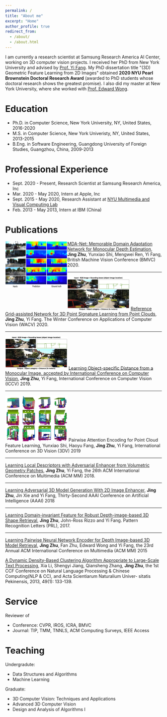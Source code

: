 ```yaml
---
permalink: /
title: "About me"
excerpt: "Home"
author_profile: true
redirect_from: 
  - /about/
  - /about.html
---
```

I am currently a research scientist at Samsung Research America AI Center, working on 3D computer vision projects. I received her PhD from New York University and advised by [Prof. Yi Fang](http://mmvc.engineering.nyu.edu). My PhD dissertation title "(3D) Geometric Feature Learning from 2D Images" obtained **2020 NYU Pearl Brownstein Doctoral Research Award** (awarded to PhD students whose doctoral research shows the greatest promise). I also did my master at New York University, where she worked with [Prof. Edward Wong](https://engineering.nyu.edu/faculty/edward-wong).

Education
======
* Ph.D. in Computer Science, New York University, NY, United States, 2016-2020
* M.S. in Computer Science, New York Univeristy, NY, United States, 2013-2015
* B.Eng. in Software Engineering, Guangdong University of Foreign Studies, Guangzhou, China, 2009-2013

Professional Experience
======
* Sept. 2020 - Present, Research Scientist at Samsung Research America, Inc
* Mar. 2020 - May 2020, Intern at Apple, Inc
* Sept. 2015 - May 2020, Research Assistant at [NYU Multimedia and Visual Computing Lab](http://mmvc.engineering.nyu.edu)
* Feb. 2013 - May 2013, Intern at IBM (China)

Publications
======

<img src="/images/BMVC_Depth.png" alt="drawing" align="left" width="200"/> [MDA-Net: Memorable Domain Adaptation Network for Monocular Depth Estimation](https://www.bmvc2020-conference.com/conference/papers/paper_0790.html), **Jing Zhu**, Yunxiao Shi, Mengwei Ren, Yi Fang, British Machine Vision Conference (BMVC) 2020.

----
<img src="/images/Paper_DistFrom2D.png" alt="drawing" width="200"/> [Reference Grid-assisted Network for 3D Point Signature Learning from Point Clouds](https://openaccess.thecvf.com/content_WACV_2020/papers/Zhu_Reference_Grid-assisted_Network_for_3D_Point_Signature_Learning_from_Point_WACV_2020_paper.pdf), **Jing Zhu**, Yi Fang. The Winter Conference on Applications of Computer Vision (WACV) 2020.

----
<img src="/images/Paper_DistFrom2D.png" alt="drawing" width="200"/> [Learning Object-specific Distance from a Monocular Image, accepted by International Conference on Computer Vision](https://openaccess.thecvf.com/content_ICCV_2019/papers/Zhu_Learning_Object-Specific_Distance_From_a_Monocular_Image_ICCV_2019_paper.pdf), **Jing Zhu**, Yi Fang, International Conference on Computer Vision (ICCV) 2019.

----
<img src="/images/3DV_PointFeature.png" alt="drawing" width="200"/> Pairwise Attention Encoding for Point Cloud Feature Learning, Yunxiao Shi, Haoyu Fang, **Jing Zhu**, Yi Fang, International Conference on 3D Vision (3DV) 2019

----
[Learning Local Descriptors with Adversarial Enhancer from Volumetric Geometry Patches](), **Jing Zhu**, Yi Fang, the 26th ACM International Conference on Multimedia (ACM MM) 2018. 

----
[Learning Adversarial 3D Model Generation With 2D Image Enhancer](https://www.aaai.org/ocs/index.php/AAAI/AAAI18/paper/view/16064), **Jing Zhu**, Jin Xie and Yi Fang, Thirty-Second AAAI Conference on Artificial Intelligence (AAAI) 2018

----
[Learning Domain-invariant Feature for Robust Depth-image-based 3D Shape Retrieval](), **Jing Zhu**, John-Ross Rizzo and Yi Fang. Pattern Recognition Letters (PRL), 2017.

----
[Learning Pairwise Neural Network Encoder for Depth Image-based 3D Model Retrieval](), **Jing Zhu**, Fan Zhu, Edward Wong and Yi Fang, the 23rd Annual ACM International Conference on Multimedia (ACM MM) 2015

[A Dynamic Density-Based Clustering Algorithm Appropriate to Large-Scale Text Processing](), Xia Li, Shengyi Jiang, Qiansheng Zhang, **Jing Zhu**, the 1st CCF Conference on Natural Language Processing & Chinese Computing(NLP & CC), and Acta Scientiarum Naturalium Univer- sitatis Pekinensis, 2013, 49(1): 133-139.

Service 
======
Reviewer of 
* Conference: CVPR, IROS, ICRA, BMVC
* Journal: TIP, TMM, TNNLS, ACM Computing Surveys, IEEE Access

Teaching 
======
Undergradute:
* Data Structures and Algorithms
* Machine Learning

Graduate:
* 3D Computer Vision: Techniques and Applications
* Advanced 3D Computer Vision
* Design and Analysis of Algorithms I

